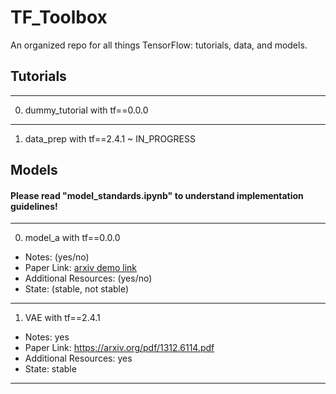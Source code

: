 # TF_Toolbox
An organized repo for all things TensorFlow: tutorials, data, and models. 

## Tutorials 
---

0. dummy_tutorial with tf==0.0.0

---

1. data_prep with tf==2.4.1 ~ IN_PROGRESS

## Models
#### Please read "model_standards.ipynb" to understand implementation guidelines!

---

0. model_a with tf==0.0.0
  * Notes: (yes/no)
  * Paper Link: [arxiv demo link ](https://arxiv.org/)
  * Additional Resources: (yes/no)
  * State: (stable, not stable)

---

1. VAE with tf==2.4.1
  * Notes: yes
  * Paper Link: [https://arxiv.org/pdf/1312.6114.pdf ](https://arxiv.org/pdf/1312.6114.pdf)
  * Additional Resources: yes
  * State: stable

---

